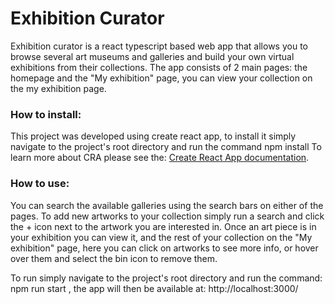 # Exhibition Curator

Exhibition curator is a react typescript based web app that allows you to browse several art museums and galleries and build your own virtual exhibitions from their collections.
The app consists of 2 main pages: the homepage and the "My exhibition" page, you can view your collection on the my exhibition page.

### How to install:

This project was developed using create react app, to install it simply navigate to the project's root directory and run the command npm install
To learn more about CRA please see the: [Create React App documentation](https://facebook.github.io/create-react-app/docs/getting-started).

### How to use:

You can search the available galleries using the search bars on either of the pages.
To add new artworks to your collection simply run a search and click the + icon next to the artwork you are interested in.
Once an art piece is in your exhibition you can view it, and the rest of your collection on the "My exhibition" page, here you can click on artworks to see more info, or hover over them and select the bin icon to remove them.

To run simply navigate to the project's root directory and run the command: npm run start , the app will then be available at: http://localhost:3000/
